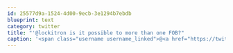 ```yaml
---
id: 25577d9a-1524-4d00-9ecb-3e1294b7ebdb
blueprint: text
category: twitter
title: "'@lockitron is it possible to more than one FOB?"
caption: '<span class="username username_linked">@<a href="https://twitter.com/lockitron" title="Lockitron">lockitron</a></span> is it possible to more than one FOB?'
---
```

